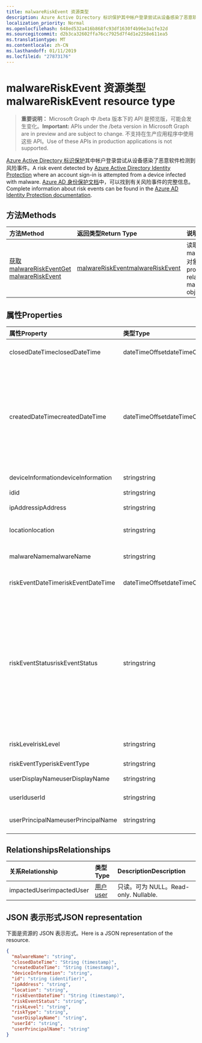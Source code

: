 ```yaml
---
title: malwareRiskEvent 资源类型
description: Azure Active Directory 标识保护其中帐户登录尝试从设备感染了恶意软件检测到风险事件。 Azure AD 身份保护文档中，可以找到有关风险事件的完整信息。
localization_priority: Normal
ms.openlocfilehash: 648ed532a416b868fc93df1630f4b96e3a1fe32d
ms.sourcegitcommit: d2b3ca32602ffa76cc7925d7f4d1e2258e611ea5
ms.translationtype: MT
ms.contentlocale: zh-CN
ms.lasthandoff: 01/11/2019
ms.locfileid: "27873176"
---
```

# <a name="malwareriskevent-resource-type"></a><span data-ttu-id="3e8cb-104">malwareRiskEvent 资源类型</span><span class="sxs-lookup"><span data-stu-id="3e8cb-104">malwareRiskEvent resource type</span></span>

> <span data-ttu-id="3e8cb-105">**重要说明：** Microsoft Graph 中 /beta 版本下的 API 是预览版，可能会发生变化。</span><span class="sxs-lookup"><span data-stu-id="3e8cb-105">**Important:** APIs under the /beta version in Microsoft Graph are in preview and are subject to change.</span></span> <span data-ttu-id="3e8cb-106">不支持在生产应用程序中使用这些 API。</span><span class="sxs-lookup"><span data-stu-id="3e8cb-106">Use of these APIs in production applications is not supported.</span></span>

<span data-ttu-id="3e8cb-107">[Azure Active Directory 标识保护](https://azure.microsoft.com/en-us/documentation/articles/active-directory-identityprotection/)其中帐户登录尝试从设备感染了恶意软件检测到风险事件。</span><span class="sxs-lookup"><span data-stu-id="3e8cb-107">A risk event detected by [Azure Active Directory Identity Protection](https://azure.microsoft.com/en-us/documentation/articles/active-directory-identityprotection/) where an account sign-in is attempted from a device infected with malware.</span></span> <span data-ttu-id="3e8cb-108">[Azure AD 身份保护文档](https://azure.microsoft.com/en-us/documentation/articles/active-directory-identityprotection-risk-events-types/)中，可以找到有关风险事件的完整信息。</span><span class="sxs-lookup"><span data-stu-id="3e8cb-108">Complete information about risk events can be found in the [Azure AD Identity Protection documentation](https://azure.microsoft.com/en-us/documentation/articles/active-directory-identityprotection-risk-events-types/).</span></span>


## <a name="methods"></a><span data-ttu-id="3e8cb-109">方法</span><span class="sxs-lookup"><span data-stu-id="3e8cb-109">Methods</span></span>

| <span data-ttu-id="3e8cb-110">方法</span><span class="sxs-lookup"><span data-stu-id="3e8cb-110">Method</span></span>           | <span data-ttu-id="3e8cb-111">返回类型</span><span class="sxs-lookup"><span data-stu-id="3e8cb-111">Return Type</span></span>    |<span data-ttu-id="3e8cb-112">说明</span><span class="sxs-lookup"><span data-stu-id="3e8cb-112">Description</span></span>|
|:---------------|:--------|:----------|
|[<span data-ttu-id="3e8cb-113">获取 malwareRiskEvent</span><span class="sxs-lookup"><span data-stu-id="3e8cb-113">Get malwareRiskEvent</span></span>](../api/malwareriskevent-get.md) | [<span data-ttu-id="3e8cb-114">malwareRiskEvent</span><span class="sxs-lookup"><span data-stu-id="3e8cb-114">malwareRiskEvent</span></span>](malwareriskevent.md) |<span data-ttu-id="3e8cb-115">读取属性和 malwareRiskEvent 对象的关系。</span><span class="sxs-lookup"><span data-stu-id="3e8cb-115">Read properties and relationships of malwareRiskEvent object.</span></span>|

## <a name="properties"></a><span data-ttu-id="3e8cb-116">属性</span><span class="sxs-lookup"><span data-stu-id="3e8cb-116">Properties</span></span>
| <span data-ttu-id="3e8cb-117">属性</span><span class="sxs-lookup"><span data-stu-id="3e8cb-117">Property</span></span>     | <span data-ttu-id="3e8cb-118">类型</span><span class="sxs-lookup"><span data-stu-id="3e8cb-118">Type</span></span>   |<span data-ttu-id="3e8cb-119">Description</span><span class="sxs-lookup"><span data-stu-id="3e8cb-119">Description</span></span>|
|:---------------|:--------|:----------|
|<span data-ttu-id="3e8cb-120">closedDateTime</span><span class="sxs-lookup"><span data-stu-id="3e8cb-120">closedDateTime</span></span>|<span data-ttu-id="3e8cb-121">dateTimeOffset</span><span class="sxs-lookup"><span data-stu-id="3e8cb-121">dateTimeOffset</span></span>| <span data-ttu-id="3e8cb-122">日期和时间的风险事件已关闭</span><span class="sxs-lookup"><span data-stu-id="3e8cb-122">The date and time that the risk event was closed</span></span>|
|<span data-ttu-id="3e8cb-123">createdDateTime</span><span class="sxs-lookup"><span data-stu-id="3e8cb-123">createdDateTime</span></span>|<span data-ttu-id="3e8cb-124">dateTimeOffset</span><span class="sxs-lookup"><span data-stu-id="3e8cb-124">dateTimeOffset</span></span>| <span data-ttu-id="3e8cb-125">日期和时间的风险事件的创建。</span><span class="sxs-lookup"><span data-stu-id="3e8cb-125">The date and time that the risk event was created.</span></span> <span data-ttu-id="3e8cb-126">始终是大于或等于风险事件本身的 datetime。</span><span class="sxs-lookup"><span data-stu-id="3e8cb-126">This is always greater than or equal to the datetime of the risk event itself.</span></span> <span data-ttu-id="3e8cb-127">这是正确的属性，以用作筛选器时查询风险事件。</span><span class="sxs-lookup"><span data-stu-id="3e8cb-127">This is the correct property to use as a filter when querying risk events.</span></span>|
|<span data-ttu-id="3e8cb-128">deviceInformation</span><span class="sxs-lookup"><span data-stu-id="3e8cb-128">deviceInformation</span></span>|<span data-ttu-id="3e8cb-129">string</span><span class="sxs-lookup"><span data-stu-id="3e8cb-129">string</span></span>| <span data-ttu-id="3e8cb-130">有关设备的信息</span><span class="sxs-lookup"><span data-stu-id="3e8cb-130">Information about the device</span></span>|
|<span data-ttu-id="3e8cb-131">id</span><span class="sxs-lookup"><span data-stu-id="3e8cb-131">id</span></span>|<span data-ttu-id="3e8cb-132">string</span><span class="sxs-lookup"><span data-stu-id="3e8cb-132">string</span></span>| <span data-ttu-id="3e8cb-133">只读</span><span class="sxs-lookup"><span data-stu-id="3e8cb-133">Read-only</span></span>|
|<span data-ttu-id="3e8cb-134">ipAddress</span><span class="sxs-lookup"><span data-stu-id="3e8cb-134">ipAddress</span></span>|<span data-ttu-id="3e8cb-135">string</span><span class="sxs-lookup"><span data-stu-id="3e8cb-135">string</span></span>| <span data-ttu-id="3e8cb-136">登录 IP 地址</span><span class="sxs-lookup"><span data-stu-id="3e8cb-136">The IP address of the sign-in</span></span>|
|<span data-ttu-id="3e8cb-137">location</span><span class="sxs-lookup"><span data-stu-id="3e8cb-137">location</span></span>|<span data-ttu-id="3e8cb-138">string</span><span class="sxs-lookup"><span data-stu-id="3e8cb-138">string</span></span>| <span data-ttu-id="3e8cb-139">挂接到登录的 IP 地址的位置</span><span class="sxs-lookup"><span data-stu-id="3e8cb-139">The location attached to the IP address of the sign-in</span></span>|
|<span data-ttu-id="3e8cb-140">malwareName</span><span class="sxs-lookup"><span data-stu-id="3e8cb-140">malwareName</span></span>|<span data-ttu-id="3e8cb-141">string</span><span class="sxs-lookup"><span data-stu-id="3e8cb-141">string</span></span>| <span data-ttu-id="3e8cb-142">与此登录名关联恶意软件</span><span class="sxs-lookup"><span data-stu-id="3e8cb-142">The malware associated with this login</span></span>|
|<span data-ttu-id="3e8cb-143">riskEventDateTime</span><span class="sxs-lookup"><span data-stu-id="3e8cb-143">riskEventDateTime</span></span>|<span data-ttu-id="3e8cb-144">dateTimeOffset</span><span class="sxs-lookup"><span data-stu-id="3e8cb-144">dateTimeOffset</span></span>| <span data-ttu-id="3e8cb-145">日期和风险事件发生的时间</span><span class="sxs-lookup"><span data-stu-id="3e8cb-145">The date and time when the risk event occurred</span></span>|
|<span data-ttu-id="3e8cb-146">riskEventStatus</span><span class="sxs-lookup"><span data-stu-id="3e8cb-146">riskEventStatus</span></span>|<span data-ttu-id="3e8cb-147">string</span><span class="sxs-lookup"><span data-stu-id="3e8cb-147">string</span></span>| <span data-ttu-id="3e8cb-148">可取值为：`active`、`remediated`、`dismissedAsFixed`、`dismissedAsFalsePositive`、`dismissedAsIgnore`、`loginBlocked`、`closedMfaAuto`、`closedMultipleReasons`。</span><span class="sxs-lookup"><span data-stu-id="3e8cb-148">Possible values are: `active`, `remediated`, `dismissedAsFixed`, `dismissedAsFalsePositive`, `dismissedAsIgnore`, `loginBlocked`, `closedMfaAuto`, `closedMultipleReasons`.</span></span>|
|<span data-ttu-id="3e8cb-149">riskLevel</span><span class="sxs-lookup"><span data-stu-id="3e8cb-149">riskLevel</span></span>|<span data-ttu-id="3e8cb-150">string</span><span class="sxs-lookup"><span data-stu-id="3e8cb-150">string</span></span>| <span data-ttu-id="3e8cb-151">可取值为：`low`、`medium`、`high`。</span><span class="sxs-lookup"><span data-stu-id="3e8cb-151">Possible values are: `low`, `medium`, `high`.</span></span>|
|<span data-ttu-id="3e8cb-152">riskEventType</span><span class="sxs-lookup"><span data-stu-id="3e8cb-152">riskEventType</span></span>|<span data-ttu-id="3e8cb-153">string</span><span class="sxs-lookup"><span data-stu-id="3e8cb-153">string</span></span>| <span data-ttu-id="3e8cb-154">风险类型</span><span class="sxs-lookup"><span data-stu-id="3e8cb-154">The type of risk</span></span>|
|<span data-ttu-id="3e8cb-155">userDisplayName</span><span class="sxs-lookup"><span data-stu-id="3e8cb-155">userDisplayName</span></span>|<span data-ttu-id="3e8cb-156">string</span><span class="sxs-lookup"><span data-stu-id="3e8cb-156">string</span></span>| <span data-ttu-id="3e8cb-157">风险的用户的名称</span><span class="sxs-lookup"><span data-stu-id="3e8cb-157">The name of the user at risk</span></span>|
|<span data-ttu-id="3e8cb-158">userId</span><span class="sxs-lookup"><span data-stu-id="3e8cb-158">userId</span></span>|<span data-ttu-id="3e8cb-159">string</span><span class="sxs-lookup"><span data-stu-id="3e8cb-159">string</span></span>| <span data-ttu-id="3e8cb-160">风险的用户 id</span><span class="sxs-lookup"><span data-stu-id="3e8cb-160">The id of the user at risk</span></span>|
|<span data-ttu-id="3e8cb-161">userPrincipalName</span><span class="sxs-lookup"><span data-stu-id="3e8cb-161">userPrincipalName</span></span>|<span data-ttu-id="3e8cb-162">string</span><span class="sxs-lookup"><span data-stu-id="3e8cb-162">string</span></span>| <span data-ttu-id="3e8cb-163">风险的用户的用户主体名称</span><span class="sxs-lookup"><span data-stu-id="3e8cb-163">The user principal name of the user at risk</span></span>|

## <a name="relationships"></a><span data-ttu-id="3e8cb-164">Relationships</span><span class="sxs-lookup"><span data-stu-id="3e8cb-164">Relationships</span></span>
| <span data-ttu-id="3e8cb-165">关系</span><span class="sxs-lookup"><span data-stu-id="3e8cb-165">Relationship</span></span> | <span data-ttu-id="3e8cb-166">类型</span><span class="sxs-lookup"><span data-stu-id="3e8cb-166">Type</span></span>   |<span data-ttu-id="3e8cb-167">Description</span><span class="sxs-lookup"><span data-stu-id="3e8cb-167">Description</span></span>|
|:---------------|:--------|:----------|
|<span data-ttu-id="3e8cb-168">impactedUser</span><span class="sxs-lookup"><span data-stu-id="3e8cb-168">impactedUser</span></span>|[<span data-ttu-id="3e8cb-169">用户</span><span class="sxs-lookup"><span data-stu-id="3e8cb-169">user</span></span>](user.md)| <span data-ttu-id="3e8cb-p105">只读。可为 NULL。</span><span class="sxs-lookup"><span data-stu-id="3e8cb-p105">Read-only. Nullable.</span></span>|

## <a name="json-representation"></a><span data-ttu-id="3e8cb-172">JSON 表示形式</span><span class="sxs-lookup"><span data-stu-id="3e8cb-172">JSON representation</span></span>

<span data-ttu-id="3e8cb-173">下面是资源的 JSON 表示形式。</span><span class="sxs-lookup"><span data-stu-id="3e8cb-173">Here is a JSON representation of the resource.</span></span>

<!-- {
  "blockType": "resource",
  "optionalProperties": [

  ],
  "@odata.type": "microsoft.graph.malwareRiskEvent"
}-->

```json
{
  "malwareName": "string",
  "closedDateTime": "String (timestamp)",
  "createdDateTime": "String (timestamp)",
  "deviceInformation": "string",
  "id": "string (identifier)",
  "ipAddress": "string",
  "location": "string",
  "riskEventDateTime": "String (timestamp)",
  "riskEventStatus": "string",
  "riskLevel": "string",
  "riskType": "string",
  "userDisplayName": "string",
  "userId": "string",
  "userPrincipalName": "string"
}

```

<!-- uuid: 8fcb5dbc-d5aa-4681-8e31-b001d5168d79
2015-10-25 14:57:30 UTC -->
<!-- {
  "type": "#page.annotation",
  "description": "malwareRiskEvent resource",
  "keywords": "",
  "section": "documentation",
  "tocPath": ""
}-->

